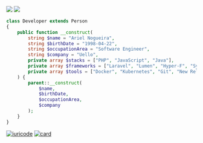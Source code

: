 ﻿<p align="left">
  <a href="mailto:arielnnogueira2@gmail.com">
  <img src="https://img.shields.io/badge/-Gmail-FF0000?style=flat-square&labelColor=FF0000&logo=gmail&logoColor=white&link=LINK-DO-SEU-EMAIL" /></a>

  <a href="https://www.linkedin.com/in/ariel-rocha-nogueira/">
  <img src="https://img.shields.io/badge/-Linkedin-0e76a8?style=flat-square&logo=Linkedin&logoColor=white&link=LINK-DO-SEU-LINKEDIN" /></a>
</p>  

```php
class Developer extends Person
{
    public function __construct(
        string $name = "Ariel Nogueira",
        string $birthDate = "1998-04-22",
        string $occupationArea = "Software Engineer",
        string $company = "Uello",
        private array $stacks = ["PHP", "JavaScript", "Java"],
        private array $frameworks = ["Laravel", "Lumen", "Hyper-F", "Symfony" "Vue.js"],
        private array $tools = ["Docker", "Kubernetes", "Git", "New Relic"]
    ) {
        parent::__construct(
            $name,
            $birthDate,
            $occupationArea,
            $company
        );
    }
}
```

[![iuricode](https://github-readme-stats.vercel.app/api/top-langs/?username=arielnog&hide=html&layout=compact=true&theme=default)](https://github.com/arielnog/)
[![card](https://github-readme-stats.vercel.app/api?username=arielnog&theme=default)](https://github.com/arielnog/)
